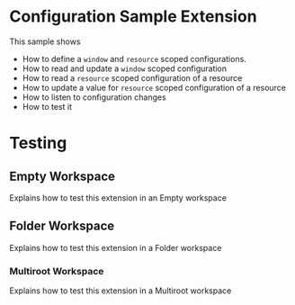 # Configuration Sample Extension

This sample shows

- How to define a `window` and `resource` scoped configurations.
- How to read and update a `window` scoped configuration
- How to read a `resource` scoped configuration of a resource
- How to update a value for `resource` scoped configuration of a resource
- How to listen to configuration changes
- How to test it

# Testing

## Empty Workspace

Explains how to test this extension in an Empty workspace

## Folder Workspace

Explains how to test this extension in a Folder workspace

### Multiroot Workspace

Explains how to test this extension in a Multiroot workspace

